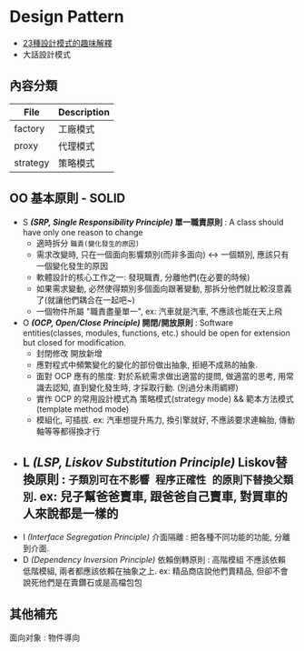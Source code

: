# Design Pattern
- [23種設計模式的趣味解釋](http://jimmy0222.pixnet.net/blog/post/37216962-%5B%E8%BD%89%E8%B2%BC%5D-23%E7%A8%AE%E8%A8%AD%E8%A8%88%E6%A8%A1%E5%BC%8F%E7%9A%84%E8%B6%A3%E5%91%B3%E8%A7%A3%E9%87%8B)
- 大話設計模式

## 內容分類

File         | Description
------------ | ----------------
factory      | 工廠模式
proxy        | 代理模式
strategy     | 策略模式



## OO 基本原則 - SOLID
- S ***(SRP, Single Responsibility Principle)* 單一職責原則** : A class should have only one reason to change
    - 適時拆分 `職責(變化發生的原因)`
    - 需求改變時, 只在一個面向影響類別(而非多面向) <-> 一個類別, 應該只有一個變化發生的原因
    - 軟體設計的核心工作之一: 發現職責, 分離他們(在必要的時候)
    - 如果需求變動, 必然使得類別多個面向跟著變動, 那拆分他們就比較沒意義了(就讓他們耦合在一起吧~)
    - 一個物件所屬 "職責盡量單一", ex: 汽車就是汽車, 不應該也能在天上飛
- O ***(OCP, Open/Close Principle)* 開閉/開放原則** : Software entities(classes, modules, functions, etc.) should be open for extension but closed for modification.
    - 封閉修改 開放新增
    - 應對程式中頻繁變化的變化的部份做出抽象, 拒絕不成熟的抽象.
    - 面對 OCP 應有的態度: 對於系統需求做出適當的提問, 做適當的思考, 用常識去認知, 直到變化發生時, 才採取行動. (別過分未雨綢繆)
    - 實作 OCP 的常用設計模式為 策略模式(strategy mode) && 範本方法模式(template method mode)
    - 模組化, 可插拔. ex: 汽車想提升馬力, 換引擎就好, 不應該要求連輪胎, 傳動軸等等都得換才行 
- L ***(LSP, Liskov Substitution Principle)* Liskov替換原則** : `子類別可在不影響 程序正確性 的原則下替換父類別`. ex: 兒子幫爸爸賣車, 跟爸爸自己賣車, 對買車的人來說都是一樣的
    - 
- I *(Interface Segregation Principle)* 介面隔離 : 把各種不同功能的功能, 分離到介面.
- D *(Dependency Inversion Principle)* 依賴倒轉原則 : 高階模組 不應該依賴 低階模組, 兩者都應該依賴在抽象之上. ex: 精品商店說他們賣精品, 但卻不會說死他們是在賣鑽石或是高檔包包




## 其他補充

面向对象 : 物件導向